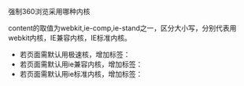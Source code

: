 强制360浏览采用哪种内核

content的取值为webkit,ie-comp,ie-stand之一，区分大小写，分别代表用webkit内核，IE兼容内核，IE标准内核。

- 若页面需默认用极速核，增加标签：<meta name="renderer" content="webkit">
- 若页面需默认用ie兼容内核，增加标签：<meta name="renderer" content="ie-comp">
- 若页面需默认用ie标准内核，增加标签：<meta name="renderer" content="ie-stand">

 

 

 

 

 